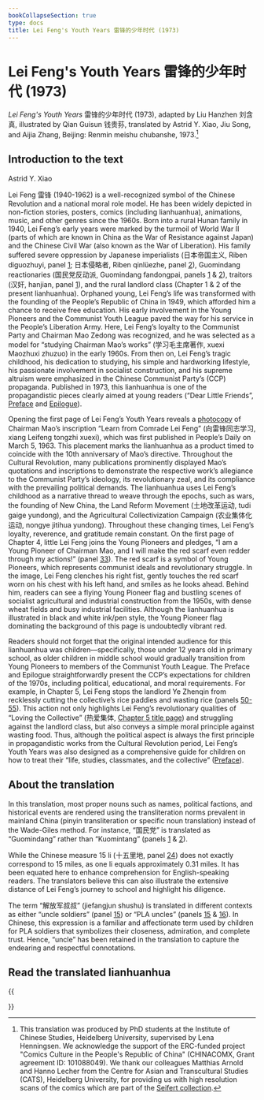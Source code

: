 ```yaml
---
bookCollapseSection: true
type: docs
title: Lei Feng's Youth Years 雷锋的少年时代 (1973)
---
```


# Lei Feng's Youth Years 雷锋的少年时代 (1973)

_Lei Feng's Youth Years_ 雷锋的少年时代 (1973), adapted by Liu Hanzhen 刘含真, illustrated by Qian Guisun 钱贵荪, translated by Astrid Y. Xiao, Jiu Song, and Aijia Zhang, Beijing: Renmin meishu chubanshe, 1973.[^1]

## Introduction to the text

Astrid Y. Xiao

Lei Feng 雷锋 (1940-1962) is a well-recognized symbol of the Chinese Revolution and a national moral role model. He has been widely depicted in non-fiction stories, posters, comics (including lianhuanhua), animations, music, and other genres since the 1960s. Born into a rural Hunan family in 1940, Lei Feng’s early years were marked by the turmoil of World War II (parts of which are known in China as the War of Resistance against Japan) and the Chinese Civil War (also known as the War of Liberation). His family suffered severe oppression by Japanese imperialists (日本帝国主义, Riben diguozhuyi, panel [1](https://chinacomx.github.io/translations/leifeng/b-page-02/); 日本侵略者, Riben qinlüezhe, panel [2](https://chinacomx.github.io/translations/leifeng/b-page-03/)), Guomindang reactionaries (国民党反动派, Guomindang fandongpai, panels [1](https://chinacomx.github.io/translations/leifeng/b-page-02/) & [2](https://chinacomx.github.io/translations/leifeng/b-page-03/)), traitors (汉奸, hanjian, panel [1](https://chinacomx.github.io/translations/leifeng/b-page-02/)), and the rural landlord class (Chapter 1 & 2 of the present lianhuanhua). Orphaned young, Lei Feng’s life was transformed with the founding of the People’s Republic of China in 1949, which afforded him a chance to receive free education. His early involvement in the Young Pioneers and the Communist Youth League paved the way for his service in the People’s Liberation Army. Here, Lei Feng’s loyalty to the Communist Party and Chairman Mao Zedong was recognized, and he was selected as a model for “studying Chairman Mao’s works” (学习毛主席著作, xuexi Maozhuxi zhuzuo) in the early 1960s. From then on, Lei Feng’s tragic childhood, his dedication to studying, his simple and hardworking lifestyle, his passionate involvement in socialist construction, and his supreme altruism were emphasized in the Chinese Communist Party’s (CCP) propaganda. Published in 1973, this lianhuanhua is one of the propagandistic pieces clearly aimed at young readers (“Dear Little Friends”, [Preface](https://chinacomx.github.io/translations/leifeng/b-front-preface/) and [Epilogue](https://chinacomx.github.io/translations/leifeng/b-page-61-epilogue/)).

Opening the first page of Lei Feng’s Youth Years reveals a [photocopy](https://chinacomx.github.io/translations/leifeng/b-front-pictures/) of Chairman Mao’s inscription “Learn from Comrade Lei Feng” (向雷锋同志学习, xiang Leifeng tongzhi xuexi), which was first published in People’s Daily on March 5, 1963. This placement marks the lianhuanhua as a product timed to coincide with the 10th anniversary of Mao’s directive. Throughout the Cultural Revolution, many publications prominently displayed Mao’s quotations and inscriptions to demonstrate the respective work’s allegiance to the Communist Party’s ideology, its revolutionary zeal, and its compliance with the prevailing political demands. The lianhuanhua uses Lei Feng’s childhood as a narrative thread to weave through the epochs, such as wars, the founding of New China, the Land Reform Movement (土地改革运动, tudi gaige yundong), and the Agricultural Collectivization Campaign (农业集体化运动, nongye jitihua yundong). Throughout these changing times, Lei Feng’s loyalty, reverence, and gratitude remain constant. On the first page of Chapter 4, little Lei Feng joins the Young Pioneers and pledges, “I am a Young Pioneer of Chairman Mao, and I will make the red scarf even redder through my actions!” (panel [33](https://chinacomx.github.io/translations/leifeng/b-page-37/)). The red scarf is a symbol of Young Pioneers, which represents communist ideals and revolutionary struggle. In the image, Lei Feng clenches his right fist, gently touches the red scarf worn on his chest with his left hand, and smiles as he looks ahead. Behind him, readers can see a flying Young Pioneer flag and bustling scenes of socialist agricultural and industrial construction from the 1950s, with dense wheat fields and busy industrial facilities. Although the lianhuanhua is illustrated in black and white ink/pen style, the Young Pioneer flag dominating the background of this page is undoubtedly vibrant red.

Readers should not forget that the original intended audience for this lianhuanhua was children—specifically, those under 12 years old in primary school, as older children in middle school would gradually transition from Young Pioneers to members of the Communist Youth League. The Preface and Epilogue straightforwardly present the CCP’s expectations for children of the 1970s, including political, educational, and moral requirements. For example, in Chapter 5, Lei Feng stops the landlord Ye Zhenqin from recklessly cutting the collective’s rice paddies and wasting rice (panels [50-55](https://chinacomx.github.io/translations/leifeng/b-page-55/)). This action not only highlights Lei Feng’s revolutionary qualities of “Loving the Collective” (热爱集体, [Chapter 5 title page](https://chinacomx.github.io/translations/leifeng/b-page-52/)) and struggling against the landlord class, but also conveys a simple moral principle against wasting food. Thus, although the political aspect is always the first principle in propagandistic works from the Cultural Revolution period, Lei Feng’s Youth Years was also designed as a comprehensive guide for children on how to treat their “life, studies, classmates, and the collective” ([Preface](https://chinacomx.github.io/translations/leifeng/b-front-preface/)).

## About the translation

In this translation, most proper nouns such as names, political factions, and historical events are rendered using the transliteration norms prevalent in mainland China (pinyin transliteration or specific noun translation) instead of the Wade-Giles method. For instance, “国民党” is translated as “Guomindang” rather than “Kuomintang” (panels [1](https://chinacomx.github.io/translations/leifeng/b-page-02/) & [2](https://chinacomx.github.io/translations/leifeng/b-page-03/)).

While the Chinese measure 15 li (十五里地, panel [24](https://chinacomx.github.io/translations/leifeng/b-page-27/)) does not exactly correspond to 15 miles, as one li equals approximately 0.31 miles. It has been equated here to enhance comprehension for English-speaking readers. The translators believe this can also illustrate the extensive distance of Lei Feng’s journey to school and highlight his diligence.

The term “解放军叔叔” (jiefangjun shushu) is translated in different contexts as either “uncle soldiers” (panel [15](https://chinacomx.github.io/translations/leifeng/b-page-17/)) or “PLA uncles” (panels [15](https://chinacomx.github.io/translations/leifeng/b-page-17/) & [16](https://chinacomx.github.io/translations/leifeng/b-page-18/)). In Chinese, this expression is a familiar and affectionate term used by children for PLA soldiers that symbolizes their closeness, admiration, and complete trust. Hence, “uncle” has been retained in the translation to capture the endearing and respectful connotations.

[^1]: This translation was produced by PhD students at the Institute of Chinese Studies, Heidelberg University, supervised by Lena Henningsen. We acknowledge the support of the ERC-funded project "Comics Culture in the People\'s Republic of China" (CHINACOMX, Grant agreement ID: 101088049). We thank our colleagues Matthias Arnold and Hanno Lecher from the Centre for Asian and Transcultural Studies (CATS), Heidelberg University, for providing us with high resolution scans of the comics which are part of the [Seifert collection](https://www.cats.uni-heidelberg.de/bibliothek/sammlungen/sinologie.html).

## Read the translated lianhuanhua

{{<section>}}

